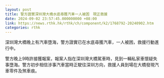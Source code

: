 ```yaml
---
layout: post
title: 警方證實深圳灣大橋水底尋獲汽車一人被困　現正救援
date: 2024-09-02 23:57:45.000000000 +08:00
link: https://news.rthk.hk/rthk/ch/component/k2/1768792-20240902.htm
categories: rthk
---
```


深圳灣大橋晚上有汽車墮海，警方證實已在水底尋獲汽車，一人被困，救援行動進行中。

警方晚上9時許接獲報案，報案人指在深圳灣大橋駕車時，見到一輛私家車懷疑失事墮海。警方初步相信涉事汽車當時正駛往深圳方向，救援人員到場在大橋發現汽車零件及煞車痕。
